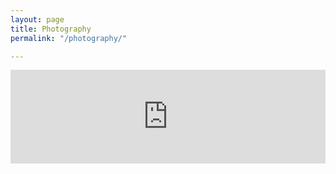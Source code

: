 ```yaml
---
layout: page
title: Photography
permalink: "/photography/"

---
```


<!-- SnapWidget -->
<script src="https://snapwidget.com/js/snapwidget.js"></script>
<iframe src="https://snapwidget.com/embed/652140" class="snapwidget-widget" allowtransparency="true" frameborder="0" scrolling="no" style="border:none; overflow:hidden; width:100%; "></iframe>
<div style="font:10px/14px 'Roboto','Helvetica Neue',Arial,Helvetica,sans-serif;font-weight:400;width:100%;text-align:right"><a href="https://snapwidget.com" style="color:#777;text-decoration:none;"></a></div>
